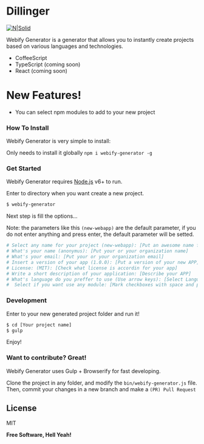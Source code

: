 # Dillinger

[![N|Solid](https://cldup.com/dTxpPi9lDf.thumb.png)](https://nodesource.com/products/nsolid)

Webify Generator is a generator that allows you to instantly create projects based on various languages and technologies.

  - CoffeeScript
  - TypeScript (coming soon)
  - React (coming soon)

# New Features!

  - You can select npm modules to add to your new project


### How To Install

Webify Generator is very simple to install:

Only needs to install it globally
`npm i webify-generator -g`

### Get Started

Webify Generator requires [Node.js](https://nodejs.org/) v6+ to run.

Enter to directory when you want create a new project.

```sh
$ webify-generator
```

Next step is fill the options...

Note: the parameters like this `(new-webapp)` are the default parameter, if you do not enter anything and press enter, the default parameter will be setted.

```sh
# Select any name for your project (new-webapp): [Put an awesome name for your APP]
# What's your name (anonymus): [Put your or your organization name]
# What's your email: [Put your or your organization email]
# Insert a version of your app (1.0.0): [Put a version of your new APP]
# License: (MIT): [Check what license is accordin for your app]
# Write a short description of your application: [Describe your APP]
# What's language do you preffer to use (Use arrow keys): [Select Language]
#  Select if you want use any module: [Mark checkboxes with space and press enter for submit]
```

### Development

Enter to your new generated project folder and run it!

```sh
$ cd [Your project name]
$ gulp
```
Enjoy!

### Want to contribute? Great!

Webify Generator uses Gulp + Browserify for fast developing.

Clone the project in any folder, and modify the `bin/webify-generator.js` file.
Then, commit your changes in a new branch and make a `(PR) Pull Request`




License
----

MIT


**Free Software, Hell Yeah!**


